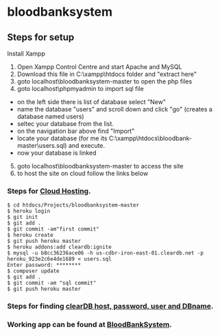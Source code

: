 # bloodbanksystem
## Steps for setup
Install Xampp

1. Open Xampp Control Centre and start Apache and MySQL
2. Download this file in C:\xampp\htdocs folder and "extract here"
3. goto localhost\bloodbanksystem-master to open the php files
4. goto localhost\phpmyadmin to import sql file
  -  on the left side there is list of database select "New"
  -  name the database "users" and scroll down and click "go" (creates a database named users)  
  -  seltec your database from the list.  
  -  on the navigation bar above find "Import"
  -  locate your database (for me its C:\xampp\htdocs\bloodbank-master\users.sql) and execute.  
  -  now your database is linked
5. goto localhost\bloodbanksystem-master to access the site
6. to host the site on cloud follow the links below

### Steps for [Cloud Hosting](https://scotch.io/@phalconVee/deploying-a-php-and-mysql-web-app-with-heroku).
```
$ cd htdocs/Projects/bloodbanksystem-master
$ heroku login
$ git init
$ git add .
$ git commit -am"first commit"
$ heroku create
$ git push heroku master
$ heroku addons:add cleardb:ignite
$ mysql -u b8cc36236ace06 -h us-cdbr-iron-east-01.cleardb.net -p heroku_923e2c6e4de1689 < users.sql
Enter password: ********
$ composer update
$ git add .
$ git commit -am "sql commit"
$ git push heroku master
```
### Steps for finding [clearDB host, password, user and DBname](https://scotch.io/@phalconVee/using-mysql-on-heroku).
### Working app can be found at [BloodBankSystem](https://powerful-ridge-48280.herokuapp.com/index.php).
